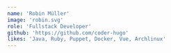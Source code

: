 ```yaml
---
name: 'Robin Müller'
image: 'robin.svg'
role: 'Fullstack Developer'
github: 'https://github.com/coder-hugo'
likes: 'Java, Ruby, Puppet, Docker, Vue, Archlinux'
---
```

